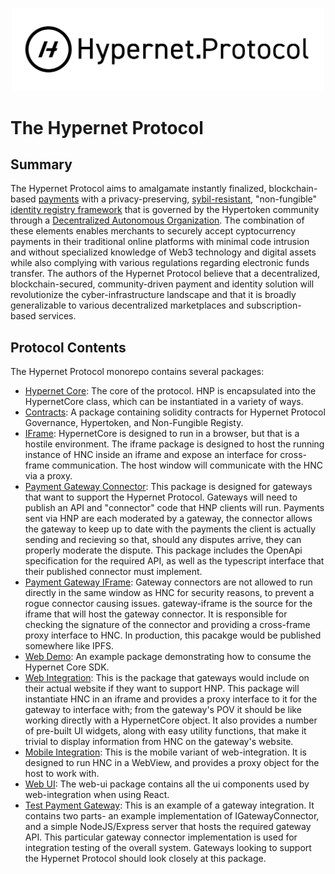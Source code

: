 <p align="center">
  <img src="/documentation/images/hypernet-protocol-black.svg" width="500">
</p>

# The Hypernet Protocol

## Summary 

The Hypernet Protocol aims to amalgamate instantly finalized, blockchain-based [payments](/documentation/gitbook/digital-payments.md) with a privacy-preserving, 
[sybil-resistant](https://en.wikipedia.org/wiki/Sybil_attack), "non-fungible" [identity registry framework](/packages/contracts/contracts/identity/README.md)
that is governed by the Hypertoken community through a [Decentralized Autonomous Organization](/packages/contracts/contracts/governance/README.md). 
The combination of these elements enables merchants to securely accept cyptocurrency payments in their traditional online 
platforms with minimal code intrusion and without specialized knowledge of Web3 technology and digital assets while also complying with 
various regulations regarding electronic funds transfer. The authors of the Hypernet Protocol believe that a decentralized, 
blockchain-secured, community-driven payment and identity solution will revolutionize the cyber-infrastructure landscape and 
that it is broadly generalizable to various decentralized marketplaces and subscription-based services.

## Protocol Contents

The Hypernet Protocol monorepo contains several packages:

- [Hypernet Core](/packages/hypernet-core): The core of the protocol. HNP is encapsulated into the HypernetCore class, which can be instantiated in a variety of ways.
- [Contracts](/packages/contracts): A package containing solidity contracts for Hypernet Protocol Governance, Hypertoken, and Non-Fungible Registy.
- [IFrame](/packages/iframe): HypernetCore is designed to run in a browser, but that is a hostile environment. The iframe package is designed to host the running instance of HNC inside an iframe and expose an interface for cross-frame communication. The host window will communicate with the HNC via a proxy.
- [Payment Gateway Connector](/packages/gateway-connector): This package is designed for gateways that want to support the Hypernet Protocol. Gateways will need to publish an API and "connector" code that HNP clients will run. Payments sent via HNP are each moderated by a gateway, the connector allows the gateway to keep up to date with the payments the client is actually sending and recieving so that, should any disputes arrive, they can properly moderate the dispute. This package includes the OpenApi specification for the required API, as well as the typescript interface that their published connector must implement.
- [Payment Gateway IFrame](/packages/gateway-iframe): Gateway connectors are not allowed to run directly in the same window as HNC for security reasons, to prevent a rogue connector causing issues. gateway-iframe is the source for the iframe that will host the gateway connector. It is responsible for checking the signature of the connector and providing a cross-frame proxy interface to HNC. In production, this pacakge would be published somewhere like IPFS.
- [Web Demo](/packages/web-demo): An example package demonstrating how to consume the Hypernet Core SDK.
- [Web Integration](/packages/web-integration): This is the package that gateways would include on their actual website if they want to support HNP. This package will instantiate HNC in an iframe and provides a proxy interface to it for the gateway to interface with; from the gateway's POV it should be like working directly with a HypernetCore object. It also provides a number of pre-built UI widgets, along with easy utility functions, that make it trivial to display information from HNC on the gateway's website.
- [Mobile Integration](/packages/mobile-integration): This is the mobile variant of web-integration. It is designed to run HNC in a WebView, and provides a proxy object for the host to work with.
- [Web UI](/packages/web-ui): The web-ui package contains all the ui components used by web-integration when using React.
- [Test Payment Gateway](/packages/test-gateway): This is an example of a gateway integration. It contains two parts- an example implementation of IGatewayConnector, and a simple NodeJS/Express server that hosts the required gateway API. This particular gateway connector implementation is used for integration testing of the overall system. Gateways looking to support the Hypernet Protocol should look closely at this package.
